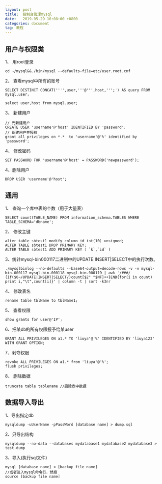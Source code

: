 ```yaml
---
layout: post
title:  控制台管理mysql
date:   2019-05-29 10:08:00 +0800
categories: document
tag: 教程
---
```

## 用户与权限类
1、 用root登录
```
cd ~/mysql&&./bin/mysql --defaults-file=etc/user.root.cnf
```
2、 查看mysql中所有的账号

```
SELECT DISTINCT CONCAT('''',user,'''@''',host,''';') AS query FROM mysql.user;

select user,host from mysql.user;
```
3、 新建用户

```
// 光新建用户
CREATE USER 'username'@'host' IDENTIFIED BY 'password';
// 新建用户并授权
grant all privileges on *.*  to 'username'@'%' identified by 'password';
```
4、 修改密码
```
SET PASSWORD FOR 'username'@'host' = PASSWORD('newpassword');
```
4、删除用户
```
DROP USER 'username'@'host';
```

## 通用
1、 查询一个库中表的个数（用于大量表）

```
SELECT count(TABLE_NAME) FROM information_schema.TABLES WHERE TABLE_SCHEMA='dbname';  
```
2、 修改主键

```
alter table sbtest1 modify column id int(10) unsigned;
ALTER TABLE sbtest1 DROP PRIMARY KEY;
ALTER TABLE sbtest1 ADD PRIMARY KEY ( `k`,`id` )
```

3、统计mysql-bin000117二进制中的UPDATE|INSERT|SELECT中的执行次数。
```
./mysqlbinlog --no-defaults --base64-output=decode-rows -v -v mysql-bin.000117 mysql-bin.000118 mysql-bin.000119 | awk '/###/ {if($0~/UPDATE|INSERT|SELECT/)count[$2" "$NF]++}END{for(i in count) print i,"\t",count[i]}' | column -t | sort -k3nr
```

4、 修改表名

```
rename table tblName to tblName1;
```
5、 查看权限
```
show grants for user@'IP';
```
6、把某db的所有权限授予给某user
```
GRANT ALL PRIVILEGES ON a1.* TO 'liuya'@'%' IDENTIFIED BY 'liuya123' WITH GRANT OPTION;   
```
7、剥夺权限
```
revoke ALL PRIVILEGES ON a1.* from 'liuya'@'%';
flush privileges;
```
8、 删除数据
```
truncate table tablename //删除表中数据
```

## 数据导入导出
1、导出指定db
```
mysqldump -uUserName -pPassWord [database name] > dump.sql
```
2、只导出结构
```
mysqldump --no-data --databases mydatabase1 mydatabase2 mydatabase3 > test.dump
```

3、导入(执行sql文件）
```
mysql [database name] < [backup file name]
//或者进入mysql命令行，然后
source [backup file name]
```